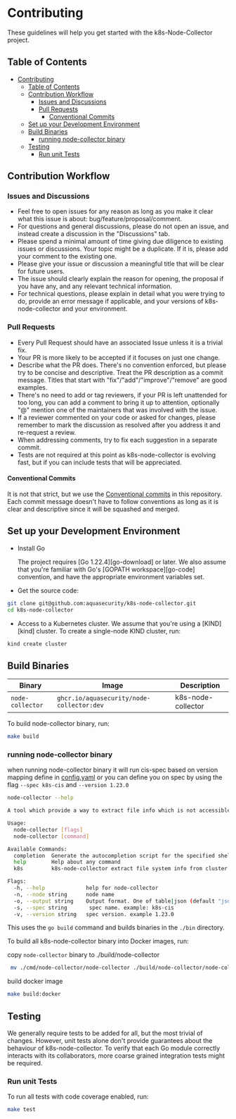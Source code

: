 # Contributing

These guidelines will help you get started with the k8s-Node-Collector project.

## Table of Contents

- [Contributing](#contributing)
  - [Table of Contents](#table-of-contents)
  - [Contribution Workflow](#contribution-workflow)
    - [Issues and Discussions](#issues-and-discussions)
    - [Pull Requests](#pull-requests)
      - [Conventional Commits](#conventional-commits)
  - [Set up your Development Environment](#set-up-your-development-environment)
  - [Build Binaries](#build-binaries)
    - [running node-collector binary](#running-node-collector-binary)
  - [Testing](#testing)
    - [Run unit Tests](#run-unit-tests)

## Contribution Workflow

### Issues and Discussions

- Feel free to open issues for any reason as long as you make it clear what this issue is about: bug/feature/proposal/comment.
- For questions and general discussions, please do not open an issue, and instead create a discussion in the "Discussions" tab.
- Please spend a minimal amount of time giving due diligence to existing issues or discussions. Your topic might be a duplicate. If it is, please add your comment to the existing one.
- Please give your issue or discussion a meaningful title that will be clear for future users.
- The issue should clearly explain the reason for opening, the proposal if you have any, and any relevant technical information.
- For technical questions, please explain in detail what you were trying to do, provide an error message if applicable, and your versions of k8s-node-collector and your environment.

### Pull Requests

- Every Pull Request should have an associated Issue unless it is a trivial fix.
- Your PR is more likely to be accepted if it focuses on just one change.
- Describe what the PR does. There's no convention enforced, but please try to be concise and descriptive. Treat the PR description as a commit message. Titles that start with "fix"/"add"/"improve"/"remove" are good examples.
- There's no need to add or tag reviewers, if your PR is left unattended for too long, you can add a comment to bring it up to attention, optionally "@" mention one of the maintainers that was involved with the issue.
- If a reviewer commented on your code or asked for changes, please remember to mark the discussion as resolved after you address it and re-request a review.
- When addressing comments, try to fix each suggestion in a separate commit.
- Tests are not required at this point as k8s-node-collector is evolving fast, but if you can include tests that will be appreciated.

#### Conventional Commits

It is not that strict, but we use the [Conventional commits](https://www.conventionalcommits.org) in this repository.
Each commit message doesn't have to follow conventions as long as it is clear and descriptive since it will be squashed and merged.

## Set up your Development Environment

- Install Go

   The project requires [Go 1.22.4][go-download] or later. We also assume that you're familiar with
   Go's [GOPATH workspace][go-code] convention, and have the appropriate environment variables set.
- Get the source code:

```sh
git clone git@github.com:aquasecurity/k8s-node-collector.git
cd k8s-node-collector
```

- Access to a Kubernetes cluster. We assume that you're using a [KIND][kind] cluster. To create a single-node KIND
   cluster, run:

```sh
kind create cluster
```

## Build Binaries

| Binary               | Image                                          | Description                                                   |
|----------------------|------------------------------------------------|---------------------------------------------------------------|
| `node-collector`     | `ghcr.io/aquasecurity/node-collector:dev`      | k8s-node-collector                                            |

To build node-collector binary, run:

```sh
make build
```

### running node-collector binary

when running node-collector binary it will run cis-spec based on version mapping define in [config.yaml](./pkg/collector/config/config.yaml)
or you can define you on spec by using the flag `--spec k8s-cis` and `--version 1.23.0`

```sh
node-collector --help

A tool which provide a way to extract file info which is not accessible via pre-define commands

Usage:
  node-collector [flags]
  node-collector [command]

Available Commands:
  completion  Generate the autocompletion script for the specified shell
  help        Help about any command
  k8s         k8s-node-collector extract file system info from cluster Node

Flags:
  -h, --help             help for node-collector
  -n, --node string      node name
  -o, --output string    Output format. One of table|json (default "json")
  -s, --spec string       spec name. example: k8s-cis
  -v, --version string   spec version. example 1.23.0
```

This uses the `go build` command and builds binaries in the `./bin` directory.

To build all k8s-node-collector binary into Docker images, run:

copy `node-collector` binary to ./build/node-collector

```sh
 mv ./cmd/node-collector/node-collector ./build/node-collector/node-collector
```

build docker image

```sh
make build:docker
```

## Testing

We generally require tests to be added for all, but the most trivial of changes. However, unit tests alone don't
provide guarantees about the behaviour of k8s-node-collector. To verify that each Go module correctly interacts with its
collaborators, more coarse grained integration tests might be required.

### Run unit Tests

To run all tests with code coverage enabled, run:

```sh
make test
```

